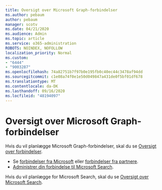 ```yaml
---
title: Oversigt over Microsoft Graph-forbindelser
ms.author: pebaum
author: pebaum
manager: scotv
ms.date: 04/21/2020
ms.audience: Admin
ms.topic: article
ms.service: o365-administration
ROBOTS: NOINDEX, NOFOLLOW
localization_priority: Normal
ms.custom:
- "6444"
- "9003287"
ms.openlocfilehash: 74a82751b7f97b0e195fb0c40ec44c3478af94dd
ms.sourcegitcommit: c1e08a74f0e1e50d049847a431de0f5bf01df678
ms.translationtype: MT
ms.contentlocale: da-DK
ms.lasthandoff: 09/16/2020
ms.locfileid: "48194097"
---
```

# <a name="overview-of-microsoft-graph-connectors"></a>Oversigt over Microsoft Graph-forbindelser

Hvis du vil planlægge Microsoft Graph-forbindelser, skal du se  [Oversigt over forbindelser](https://docs.microsoft.com/microsoftsearch/connectors-overview).

- Se [forbindelser fra Microsoft](https://docs.microsoft.com/microsoftsearch/connectors-gallery#Microsoft) eller  [forbindelser fra partnere](https://docs.microsoft.com/microsoftsearch/connectors-gallery#Partners).
- [Administrer din forbindelse til Microsoft Search](https://docs.microsoft.com/microsoftsearch/manage-connector).

Hvis du vil planlægge for Microsoft Search, skal du se  [Oversigt over Microsoft Search](https://docs.microsoft.com/microsoftsearch/overview-microsoft-search).
